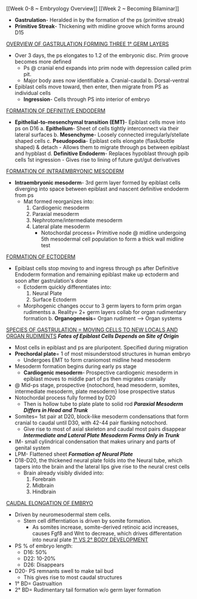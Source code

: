 [[Week 0-8 ~ Embryology Overview]]
[[Week 2 ~ Becoming Bilaminar]]

- **Gastrulation**- Heralded in by the formation of the ps (primitive streak)
- **Primitive Streak**- Thickening with midline groove which forms around D15

<u>OVERVIEW OF GASTRULATION FORMING THREE 1° GERM LAYERS</u>
- Over 3 days, the ps elongates to 1.2 of the embryonic disc. Prim groove becomes more defined
	- Ps @ cranial end expands into prim node with depression called prim pit.
	- Major body axes now identifiable
		a. Cranial-caudal
		b. Dorsal-ventral
- Epiblast cells move toward, then enter, then migrate from PS as individual cells
	- **Ingression**- Cells through PS into interior of embryo

<u>FORMATION OF DEFINITIVE ENDODERM</u>
- **Epithelial-to-mesenchymal transition (EMT)**- Epiblast cells move into ps on D16
	a. **Epithelium**- Sheet of cells tightly interconnect via their lateral surfaces
	b. **Mesenchyme**- Loosely connected irregularly/stellate shaped cells
	c. **Pseudopodia**- Epiblast cells elongate (flask/bottle shaped) & detach
		- Allows them to migrate through ps between epiblast and hypblast
	d. **Definitive Endoderm**- Replaces hypoblast through ppib cells 1st ingression
		- Gives rise to lining of future gut/gut derivatives

<u>FORMATION OF INTRAEMBRYONIC MESODERM</u>
- **Intraembryonic mesoderm**- 3rd germ layer formed by epiblast cells diverging into space between epiblast and nascent definitive endoderm from ps
	- Mat formed reorganizes into:
		1. Cardiogenic mesoderm
		2. Paraxial mesoderm
		3. Nephrotome/intermediate mesoderm
		4. Lateral plate mesoderm
			- Notochordal process= Primitive node @ midline undergoing 5th mesodermal cell population to form a thick wall midline test 

<u>FORMATION OF ECTODERM</u>
- Epiblast cells stop moving to and ingress through ps after Definitive Endoderm formation and remaining epiblast make up ectoderm and soon after gastrulation's done
	- Ectoderm quickly differentiates into:
		1. Neural Plate
		2. Surface Ectoderm
	- Morphogenic changes occur to 3 germ layers to form prim organ rudimentss 
		a. Reality= 2+ germ layers collab for organ rudimentary formation
		b. **Organogenesis**= Organ rudiment --> Organ systems

<u>SPECIES OF GASTRULATION = MOVING CELLS TO NEW LOCALS AND ORGAN RUDIMENTS</u>
***Fates of Epiblast Cells Depends on Site of Origin***
- Most cells in epiblast and ps are pluripotent. Specified during migration
- **Prechordal plate**= 1 of most misunderstood  structures in human embryo
	- Undergoes EMT to form craniomost midline head mesoderm
- Mesoderm formation begins during early ps stage
	-  **Cardiogenic mesoderm**- Prospective cardiogenic mesoderm in epiblast moves to middle part of ps then migrates cranially
- @ Mid-ps stage, prospective {notochord, head mesoderm, somites, intermediate mesoderm, plate mesoderm} lose prospective status
- Notochordal process fully formed by D20
	- Then is hollow tube to plate plate to solid rod
***Paraxial Mesoderm Differs in Head and Trunk***
- Somites= 1st pair at D20, block-like mesoderm condensations that form cranial to caudal until D30, with 42-44 pair flanking notochord.
	- Give rise to most of axial skeleton and caudal most pairs disappear
***Intermediate and Lateral Plate Mesoderm Forms Only in Trunk***
- IM- small cylindrical condensation that makes urinary and parts of genital system
- LPM- Flattened sheet
***Formation of Neural Plate***
- D18-D20, the thickened neural plate folds into the Neural tube, which tapers into the brain and the lateral lips give rise to the neural crest cells
	- Brain already visibly divided into:
		1. Forebrain
		2. Midbrain
		3. Hindbrain

 <u>CAUDAL ELONGATION OF EMBRYO</u>
 - Driven by neuromesodermal stem cells. 
	 - Stem cell differntiation is driven by somite formation.
		 - As somites increase, somite-derived retinoic acid increases, causes Fgf8 and Wnt to decrease, which drives differentation into neural plate
<u>1° VS 2° BODY DEVELOPMENT</u>
- PS % of embryo length: 
	- D16: 50%
	- D22: 10-20%
	- D26: Disappears
- D20- PS remnants swell to make tail bud
	- This gives rise to most caudal structures
- 1° BD= Gastrualtion
- 2° BD= Rudimentary tail formation w/o germ layer formation

